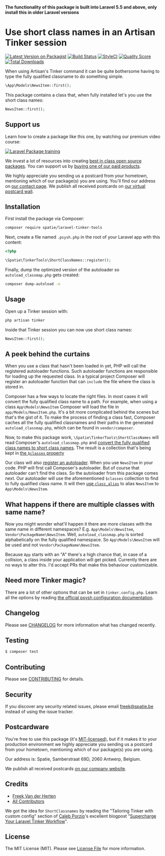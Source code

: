 **The functionality of this package is built into Laravel 5.5 and above, only install this in older Laravel versions**

# Use short class names in an Artisan Tinker session

[![Latest Version on Packagist](https://img.shields.io/packagist/v/spatie/laravel-tinker-tools.svg?style=flat-square)](https://packagist.org/packages/spatie/laravel-tinker-tools)
[![Build Status](https://img.shields.io/travis/spatie/laravel-tinker-tools/master.svg?style=flat-square)](https://travis-ci.org/spatie/laravel-tinker-tools)
[![StyleCI](https://styleci.io/repos/91980495/shield?branch=master)](https://styleci.io/repos/91980495)
[![Quality Score](https://img.shields.io/scrutinizer/g/spatie/laravel-tinker-tools.svg?style=flat-square)](https://scrutinizer-ci.com/g/spatie/laravel-tinker-tools)
[![Total Downloads](https://img.shields.io/packagist/dt/spatie/laravel-tinker-tools.svg?style=flat-square)](https://packagist.org/packages/spatie/laravel-tinker-tools)

When using Artisan's Tinker command it can be quite bothersome having to type the fully qualified classname to do something simple.

```php
\App\Models\NewsItem::first();
```

This package contains a class that, when fully installed let's you use the short class names:

```php
NewsItem::first();
```

## Support us

Learn how to create a package like this one, by watching our premium video course:

[![Laravel Package training](https://spatie.be/github/package-training.jpg)](https://laravelpackage.training)

We invest a lot of resources into creating [best in class open source packages](https://spatie.be/open-source). You can support us by [buying one of our paid products](https://spatie.be/open-source/support-us).

We highly appreciate you sending us a postcard from your hometown, mentioning which of our package(s) you are using. You'll find our address on [our contact page](https://spatie.be/about-us). We publish all received postcards on [our virtual postcard wall](https://spatie.be/open-source/postcards).

## Installation

First install the package via Composer:

``` bash
composer require spatie/laravel-tinker-tools
```

Next, create a file named `.psysh.php` in the root of your Laravel app with this content:

```php
<?php

\Spatie\TinkerTools\ShortClassNames::register();
```

Finally, dump the optimized version of the autoloader so `autoload_classmap.php` gets created:

```bash
composer dump-autoload -o
```

## Usage

Open up a Tinker session with:

```bash
php artisan tinker
```

Inside that Tinker session you can now use short class names:

```php
NewsItem::first();
```

## A peek behind the curtains

When you use a class that hasn't been loaded in yet, PHP will call the registered autoloader functions. Such autoloader functions are responsible for loading up the requested class. In a typical project Composer will register an autoloader function that can `include` the file where the class is stored in.

Composer has a few ways to locate the right files. In most cases it will convert the fully qualified class name to a path. For example, when using a class `App\Models\NewsItem` Composer will load the file in `app/Models/NewsItem.php`. It's a bit more complicated behind the scenes but that's the gist of it. To make the process of finding a class fast, Composer caches all the fully qualified classnames and their paths in the generated `autoload_classmap.php`, which can be found in `vendor/composer`. 

Now, to make this package work, `\Spatie\TinkerTools\ShortClassNames` will read Composer's `autoload_classmap.php` and [convert the fully qualified class names to short class names](https://github.com/spatie/laravel-tinker-tools/blob/d3a3287/src/ShortClassNames.php#L23). The result is a collection that's being kept in [the `$classes` property](https://github.com/spatie/laravel-tinker-tools/blob/098e595/src/ShortClassNames.php#L8)

Our class will also [register an autoloader](https://github.com/spatie/laravel-tinker-tools/blob/098e595/src/ShortClassNames.php#L33). When you use `NewsItem` in your code. PHP will first call Composer's autoloader. But of course that autoloader can't find the class. So the autoloader from this package comes next. Our autoloader will use the aforementioned `$classes` collection to find to fully qualified class name. It will then [use `class_alias`](https://github.com/spatie/laravel-tinker-tools/blob/098e595/src/ShortClassNames.php#L46) to alias `NewsItem` to `App\Models\NewsItem`.

## What happens if there are multiple classes with same name?

Now you might wonder what'll happen it there are more classes with the same name in different namespaces? E.g. `App\Models\NewsItem`, `Vendor\PackageName\NewsItem`. Well, `autoload_classmap.php` is sorted alphabetically on the fully qualified namespace. So `App\Models\NewsItem` will be used and not `Vendor\PackageName\NewsItem`.

Because `App` starts with an "A" there's a high chance that, in case of a collision, a class inside your application will get picked. Currently there are no ways to alter this. I'd accept PRs that make this behaviour customizable.

## Need more Tinker magic?

There are a lot of other options that can be set in `tinker.config.php`. Learn all the options by reading [the official psysh configuration documentation](http://psysh.org/#configure).

## Changelog

Please see [CHANGELOG](CHANGELOG.md) for more information what has changed recently.

## Testing

``` bash
$ composer test
```

## Contributing

Please see [CONTRIBUTING](CONTRIBUTING.md) for details.

## Security

If you discover any security related issues, please email freek@spatie.be instead of using the issue tracker.

## Postcardware

You're free to use this package (it's [MIT-licensed](LICENSE.md)), but if it makes it to your production environment we highly appreciate you sending us a postcard from your hometown, mentioning which of our package(s) you are using.

Our address is: Spatie, Samberstraat 69D, 2060 Antwerp, Belgium.

We publish all received postcards [on our company website](https://spatie.be/en/opensource/postcards).

## Credits

- [Freek Van der Herten](https://github.com/freekmurze)
- [All Contributors](../../contributors)

We got the idea for `ShortClassnames` by reading the "Tailoring Tinker with custom config" section of [Caleb Porzio](https://twitter.com/calebporzio)'s excellent blogpost "[Supercharge Your Laravel Tinker Workflow](https://blog.tighten.co/supercharge-your-laravel-tinker-workflow)".

## License

The MIT License (MIT). Please see [License File](LICENSE.md) for more information.
